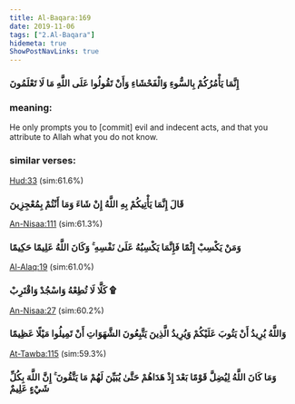 ```yaml
---
title: Al-Baqara:169
date: 2019-11-06
tags: ["2.Al-Baqara"]
hidemeta: true 
ShowPostNavLinks: true 
---
```

### إِنَّمَا يَأْمُرُكُمْ بِالسُّوءِ وَالْفَحْشَاءِ وَأَنْ تَقُولُوا عَلَى اللَّهِ مَا لَا تَعْلَمُونَ
### meaning: 
He only prompts you to [commit] evil and indecent acts, and that you attribute to Allah what you do not know.
### similar verses: 

[Hud:33](/11/33) (sim:61.6%)

### قَالَ إِنَّمَا يَأْتِيكُمْ بِهِ اللَّهُ إِنْ شَاءَ وَمَا أَنْتُمْ بِمُعْجِزِينَ

[An-Nisaa:111](/4/111) (sim:61.3%)

### وَمَنْ يَكْسِبْ إِثْمًا فَإِنَّمَا يَكْسِبُهُ عَلَىٰ نَفْسِهِ ۚ وَكَانَ اللَّهُ عَلِيمًا حَكِيمًا

[Al-Alaq:19](/96/19) (sim:61.0%)

### كَلَّا لَا تُطِعْهُ وَاسْجُدْ وَاقْتَرِبْ ۩

[An-Nisaa:27](/4/27) (sim:60.2%)

### وَاللَّهُ يُرِيدُ أَنْ يَتُوبَ عَلَيْكُمْ وَيُرِيدُ الَّذِينَ يَتَّبِعُونَ الشَّهَوَاتِ أَنْ تَمِيلُوا مَيْلًا عَظِيمًا

[At-Tawba:115](/9/115) (sim:59.3%)

### وَمَا كَانَ اللَّهُ لِيُضِلَّ قَوْمًا بَعْدَ إِذْ هَدَاهُمْ حَتَّىٰ يُبَيِّنَ لَهُمْ مَا يَتَّقُونَ ۚ إِنَّ اللَّهَ بِكُلِّ شَيْءٍ عَلِيمٌ
